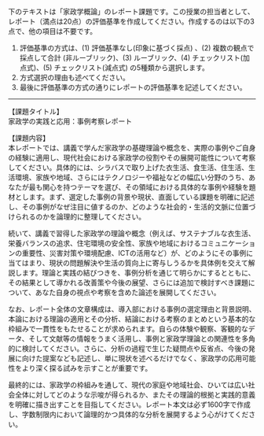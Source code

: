 下のテキストは「家政学概論」のレポート課題です。この授業の担当者として、レポート（満点は20点）の評価基準を作成してください。作成するのは以下の3点で、他の項目は不要です。

1. 評価基準の方式は、(1) 評価基準なし(印象に基づく採点) 、(2) 複数の観点で採点して合計  (非ルーブリック)、(3) ルーブリック、(4) チェックリスト(加点式)、(5) チェックリスト(減点式) の5種類から選択します。
2. 方式選択の理由も述べてください。
3. 最後に評価基準の方式の通りにレポートの評価基準を記述してください。

---------------------------------------
【課題タイトル】  
家政学の実践と応用：事例考察レポート

【課題内容】  
本レポートでは、講義で学んだ家政学の基礎理論や概念を、実際の事例やご自身の経験に適用し、現代社会における家政学の役割やその展開可能性について考察してください。具体的には、シラバスで取り上げた衣生活、食生活、住生活、生活環境、家族や地域、さらにはテクノロジーや福祉などの幅広い分野のうち、あなたが最も関心を持つテーマを選び、その領域における具体的な事例や経験を題材とします。まず、選定した事例の背景や現状、直面している課題を明確に記述し、その事例がなぜ注目に値するのか、どのような社会的・生活的文脈に位置づけられるのかを論理的に整理してください。

続いて、講義で習得した家政学の理論や概念（例えば、サステナブルな衣生活、栄養バランスの追求、住宅環境の安全性、家族や地域におけるコミュニケーションの重要性、災害対策や環境配慮、ICTの活用など）が、どのようにその事例に当てはまり、現状の問題解決や生活の質向上に寄与しうるかを具体例を交えて解説します。理論と実践の結びつきを、事例分析を通じて明らかにするとともに、その結果として導かれる改善策や今後の展望、さらには追加で検討すべき課題について、あなた自身の視点や考察を含めた論述を展開してください。

なお、レポート全体の文章構成は、導入部における事例の選定理由と背景説明、本論における理論の適用とその分析、結論における考察のまとめという基本的な枠組みで一貫性をもたせることが求められます。自らの体験や観察、客観的なデータ、そして文献等の情報をうまく活用し、事例と家政学理論との関連性を多角的に検討してください。さらに、分析の過程で生じた疑問点や反省点、今後の発展に向けた提案なども記述し、単に現状を述べるだけでなく、家政学の応用可能性をより深く探る試みを示すことが重要です。

最終的には、家政学の枠組みを通して、現代の家庭や地域社会、ひいては広い社会全体に対してどのような示唆が得られるか、またその理論的根拠と実践的意義を明確に描き出すことを目指してください。レポート本文は必ず1600字で作成し、字数制限内において論理的かつ具体的な分析を展開するよう心がけてください。